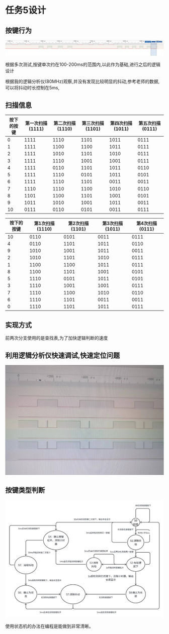 # 任务5设计

## 按键行为

![image-20240712152248908](./assets/image-20240712152248908.png)

根据多次测试,按键单次约在100-200ms的范围内,以此作为基础,进行之后的逻辑设计

根据我的逻辑分析仪(80MHz)观察,并没有发现比较明显的抖动,参考老师的数据,可以将抖动时长控制在5ms,

## 扫描信息

| 按下的按键 | 第一次扫描(1111) | 第二次扫描(1110) | 第三次扫描(1101) | 第四次扫描(1011) | 第五次扫描(0111) |
| ---------- | ---------------- | ---------------- | ---------------- | ---------------- | ---------------- |
| 0          | 1111             | 1110             | 1101             | 1011             | 0111             |
| 1          | 1111             | 1100             | 1100             | 1011             | 0111             |
| 2          | 1111             | 1010             | 1101             | 1010             | 0111             |
| 3          | 1111             | 1110             | 1001             | 1001             | 0111             |
| 4          | 1111             | 0110             | 1101             | 1011             | 0110             |
| 5          | 1111             | 1110             | 0101             | 1011             | 0101             |
| 6          | 1111             | 1110             | 1101             | 0011             | 0011             |
| 7          | 1110             | 1110             | 1100             | 1010             | 0110             |
| 8          | 1101             | 1100             | 1101             | 1001             | 0101             |
| 9          | 1011             | 1010             | 1001             | 1011             | 0011             |
| 10         | 0111             | 0110             | 0101             | 0011             | 0111             |

| 按下的按键 | 第1次扫描(1110) | 第2次扫描(1101) | 第3次扫描(1011) | 第4次扫描(0111) |
| ---------- | --------------- | --------------- | --------------- | --------------- |
| 10         | 0110            | 0101            | 0011            | 0111            |
| 4          | 0110            | 1101            | 1011            | 0110            |
| 9          | 1010            | 1001            | 1011            | 0011            |
| 2          | 1010            | 1101            | 1010            | 0111            |
| 1          | 1100            | 1100            | 1011            | 0111            |
| 8          | 1100            | 1101            | 1001            | 0101            |
| 5          | 1110            | 0101            | 1011            | 0101            |
| 3          | 1110            | 1001            | 1001            | 0111            |
| 7          | 1110            | 1100            | 1010            | 0110            |
| 6          | 1110            | 1101            | 0011            | 0011            |
| 0          | 1110            | 1101            | 1011            | 0111            |

## 实现方式

前两次分支使用的是查找表,为了加快逻辑判断的速度

## 利用逻辑分析仪快速调试,快速定位问题

![image-20240714222700827](./assets/image-20240714222700827.png)

## 按键类型判断  

![button_test](./assets/whiteboard_exported_image.png)

使用状态机的办法在编程是能做到非常清晰。
